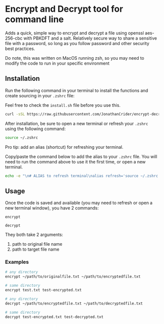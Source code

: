 # Encrypt and Decrypt tool for command line

Adds a quick, simple way to encrypt and decrypt a file using openssl aes-256-cbc with PBKDFT and a salt. Relatively secure way to share a sensitive file with a password, so long as you follow password and other security best practices.

Do note, this was written on MacOS running zsh, so you may need to modify the code to run in your specific environment

## Installation

Run the following command in your terminal to install the functions and create sourcing in your `.zshrc` file:

Feel free to check the `install.sh` file before you use this.

```zsh
curl -sSL https://raw.githubusercontent.com/JonathanCrider/encrypt-decrypt/main/install.sh | zsh
```

After installation, be sure to open a new terminal or refresh your `.zshrc` using the following command:

```zsh
source ~/.zshrc
```

Pro tip: add an alias (shortcut) for refreshing your terminal.

Copy/paste the command below to add the alias to your `.zshrc` file. You will need to run the command above to use it the first time, or open a new terminal.

```zsh
echo -e "\n# ALIAS to refresh terminal\nalias refresh='source ~/.zshrc'" >> ~/.zshrc
```

## Usage

Once the code is saved and available (you may need to refresh or open a new terminal window), you have 2 commands:

`encrypt`

`decrypt`

They both take 2 arguments:

  1. path to original file name
  2. path to target file name

### Examples

```bash
# any directory
encrypt ~/path/to/originalfile.txt ~/path/to/encryptedfile.txt

# same directory
encrypt test.txt test-encrypted.txt
```

```bash
# any directory
decrypt ~/path/to/encryptedfile.txt ~/path/to/decryptedfile.txt

# same directory
decrypt test-encrypted.txt test-decrypted.txt
```
